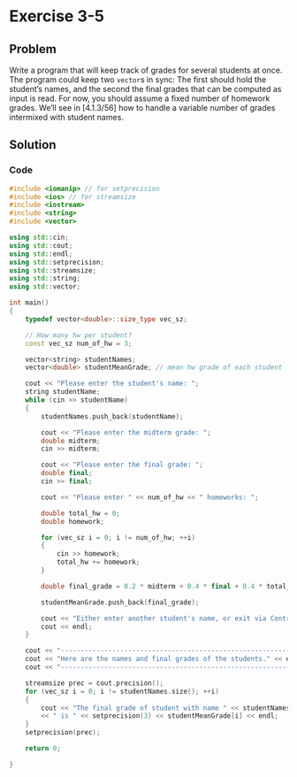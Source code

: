 # Exercise 3-5

## Problem
Write a program that will keep track of grades for several students at once. The program could keep two `vector`s in sync: The first should hold the student’s names, and the second the final grades that can be computed as input is read. For now, you should assume a fixed number of homework grades. We’ll see in [4.1.3/56] how to handle a variable number of grades intermixed with student names.

## Solution

### Code
```Cpp
#include <iomanip> // for setprecision
#include <ios> // for streamsize
#include <iostream>
#include <string>
#include <vector>

using std::cin;
using std::cout;
using std::endl;
using std::setprecision;
using std::streamsize;
using std::string;
using std::vector;

int main()
{
	typedef vector<double>::size_type vec_sz;

	// How many hw per student?
	const vec_sz num_of_hw = 3;

	vector<string> studentNames; 
	vector<double> studentMeanGrade; // mean hw grade of each student

	cout << "Please enter the student's name: ";
	string studentName;
	while (cin >> studentName)
	{
		studentNames.push_back(studentName);

		cout << "Please enter the midterm grade: ";
		double midterm;
		cin >> midterm;

		cout << "Please enter the final grade: ";
		double final;
		cin >> final;

		cout << "Please enter " << num_of_hw << " homeworks: ";

		double total_hw = 0;
		double homework;

		for (vec_sz i = 0; i != num_of_hw; ++i)
		{
			cin >> homework;
			total_hw += homework;
		}

		double final_grade = 0.2 * midterm + 0.4 * final + 0.4 * total_hw / num_of_hw;

		studentMeanGrade.push_back(final_grade);

		cout << "Either enter another student's name, or exit via Control+D.";
		cout << endl;
	}

	cout << "-------------------------------------------------------------" << endl;
	cout << "Here are the names and final grades of the students." << endl;
	cout << "-------------------------------------------------------------" << endl;

	streamsize prec = cout.precision();
	for (vec_sz i = 0; i != studentNames.size(); ++i)
	{
		cout << "The final grade of student with name " << studentNames[i] 
		<< " is " << setprecision(3) << studentMeanGrade[i] << endl;
	}
	setprecision(prec);

	return 0;

}
```
